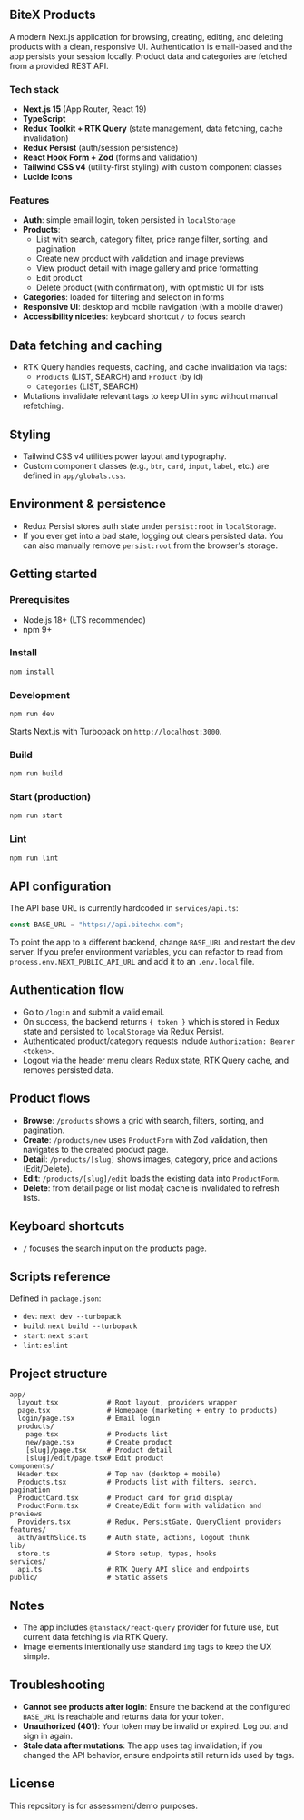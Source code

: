 ## BiteX Products

A modern Next.js application for browsing, creating, editing, and deleting products with a clean, responsive UI. Authentication is email-based and the app persists your session locally. Product data and categories are fetched from a provided REST API.

### Tech stack

- **Next.js 15** (App Router, React 19)
- **TypeScript**
- **Redux Toolkit + RTK Query** (state management, data fetching, cache invalidation)
- **Redux Persist** (auth/session persistence)
- **React Hook Form + Zod** (forms and validation)
- **Tailwind CSS v4** (utility-first styling) with custom component classes
- **Lucide Icons**

### Features

- **Auth**: simple email login, token persisted in `localStorage`
- **Products**:
  - List with search, category filter, price range filter, sorting, and pagination
  - Create new product with validation and image previews
  - View product detail with image gallery and price formatting
  - Edit product
  - Delete product (with confirmation), with optimistic UI for lists
- **Categories**: loaded for filtering and selection in forms
- **Responsive UI**: desktop and mobile navigation (with a mobile drawer)
- **Accessibility niceties**: keyboard shortcut `/` to focus search

## Data fetching and caching

- RTK Query handles requests, caching, and cache invalidation via tags:
  - `Products` (LIST, SEARCH) and `Product` (by id)
  - `Categories` (LIST, SEARCH)
- Mutations invalidate relevant tags to keep UI in sync without manual refetching.

## Styling

- Tailwind CSS v4 utilities power layout and typography.
- Custom component classes (e.g., `btn`, `card`, `input`, `label`, etc.) are defined in `app/globals.css`.

## Environment & persistence

- Redux Persist stores auth state under `persist:root` in `localStorage`.
- If you ever get into a bad state, logging out clears persisted data. You can also manually remove `persist:root` from the browser's storage.

## Getting started

### Prerequisites

- Node.js 18+ (LTS recommended)
- npm 9+

### Install

```bash
npm install
```

### Development

```bash
npm run dev
```

Starts Next.js with Turbopack on `http://localhost:3000`.

### Build

```bash
npm run build
```

### Start (production)

```bash
npm run start
```

### Lint

```bash
npm run lint
```

## API configuration

The API base URL is currently hardcoded in `services/api.ts`:

```ts
const BASE_URL = "https://api.bitechx.com";
```

To point the app to a different backend, change `BASE_URL` and restart the dev server. If you prefer environment variables, you can refactor to read from `process.env.NEXT_PUBLIC_API_URL` and add it to an `.env.local` file.

## Authentication flow

- Go to `/login` and submit a valid email.
- On success, the backend returns `{ token }` which is stored in Redux state and persisted to `localStorage` via Redux Persist.
- Authenticated product/category requests include `Authorization: Bearer <token>`.
- Logout via the header menu clears Redux state, RTK Query cache, and removes persisted data.

## Product flows

- **Browse**: `/products` shows a grid with search, filters, sorting, and pagination.
- **Create**: `/products/new` uses `ProductForm` with Zod validation, then navigates to the created product page.
- **Detail**: `/products/[slug]` shows images, category, price and actions (Edit/Delete).
- **Edit**: `/products/[slug]/edit` loads the existing data into `ProductForm`.
- **Delete**: from detail page or list modal; cache is invalidated to refresh lists.

## Keyboard shortcuts

- `/` focuses the search input on the products page.

## Scripts reference

Defined in `package.json`:

- `dev`: `next dev --turbopack`
- `build`: `next build --turbopack`
- `start`: `next start`
- `lint`: `eslint`

## Project structure

```
app/
  layout.tsx            # Root layout, providers wrapper
  page.tsx              # Homepage (marketing + entry to products)
  login/page.tsx        # Email login
  products/
    page.tsx            # Products list
    new/page.tsx        # Create product
    [slug]/page.tsx     # Product detail
    [slug]/edit/page.tsx# Edit product
components/
  Header.tsx            # Top nav (desktop + mobile)
  Products.tsx          # Products list with filters, search, pagination
  ProductCard.tsx       # Product card for grid display
  ProductForm.tsx       # Create/Edit form with validation and previews
  Providers.tsx         # Redux, PersistGate, QueryClient providers
features/
  auth/authSlice.ts     # Auth state, actions, logout thunk
lib/
  store.ts              # Store setup, types, hooks
services/
  api.ts                # RTK Query API slice and endpoints
public/                 # Static assets
```

## Notes

- The app includes `@tanstack/react-query` provider for future use, but current data fetching is via RTK Query.
- Image elements intentionally use standard `img` tags to keep the UX simple.

## Troubleshooting

- **Cannot see products after login**: Ensure the backend at the configured `BASE_URL` is reachable and returns data for your token.
- **Unauthorized (401)**: Your token may be invalid or expired. Log out and sign in again.
- **Stale data after mutations**: The app uses tag invalidation; if you changed the API behavior, ensure endpoints still return ids used by tags.

## License

This repository is for assessment/demo purposes.
